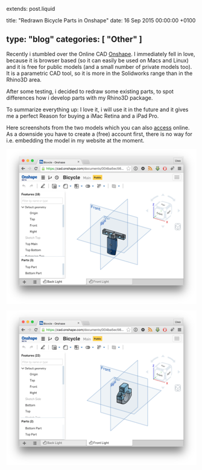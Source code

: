 extends: post.liquid

title: "Redrawn Bicycle Parts in Onshape"
date: 16 Sep 2015 00:00:00 +0100

type: "blog"
categories: [ "Other" ]
---

Recently i stumbled over the Online CAD [Onshape](https://www.onshape.com). I immediately fell in
love, because it is browser based (so it can easily be used on Macs and Linux) and it is free
for public models (and a small number of private models too).
It is a parametric CAD tool, so it is more in the Solidworks range than in the Rhino3D area.

After some testing, i decided to redraw some existing parts, to spot differences how i develop parts
with my Rhino3D package.

To summarize everything up: I love it, i will use it in the future and it gives me a perfect
Reason for buying a iMac Retina and a iPad Pro.

Here screenshots from the two models which you can also
[access](https://cad.onshape.com/documents/004ba5ec56454e8db5af3c86) online. As a downside you 
have to create a (free) account first, there is no way for i.e. embedding the model in my website 
at the moment.

<!-- more -->

![Front](screenshot_1.png) 

![Back](screenshot_2.png) 
